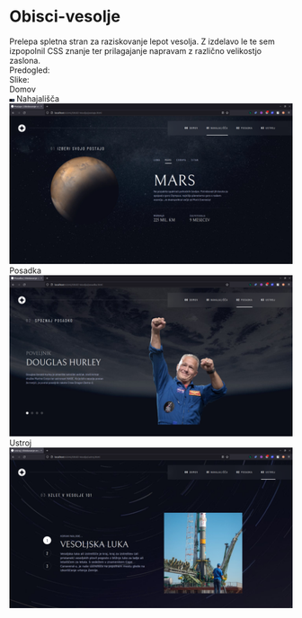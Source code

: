 # Obisci-vesolje
Prelepa spletna stran za raziskovanje lepot vesolja. Z izdelavo le te sem izpopolnil CSS znanje ter prilagajanje napravam z različno velikostjo zaslona.
<br>
Predogled: 
<br>
Slike:
<br>
Domov
<br>
<img src="./Slike-predogled/Domov.png" alt="Domov" height="5rem">
Nahajališča
<br>
<img src="./Slike-predogled/postaje.png" alt="Postaje">
Posadka
<br>
<img src="./Slike-predogled/posadka.png" alt="Posadka">
Ustroj
<br>
<img src="./Slike-predogled/ustroj.png" alt="Ustroj">
